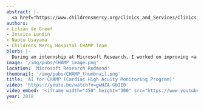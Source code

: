 ```yaml
---
abstract: |-
  <a href="https://www.childrensmercy.org/Clinics_and_Services/Clinics_and_Departments/Heart_Center/CHAMP_App/">CHAMP</a> (short for Cardiac High Acuity Monitoring Program) is a system developed at Children's Mercy Hospital for monitoring infants with single ventricle heart disease. During the critical months between the first and second heart surgeries, caretakers use CHAMP tablets to send daily measurements such as oxygen saturation and 15 second videos for hospital care teams to review. While the creation of CHAMP in the last few years has dramatically decreased mortality rates, most patients still experience costly trips to the emergency room and unplanned hospital readmissions. I worked on leveraging AI to help care teams discover medical complications sooner, enabling even more proactive interventions that could mitigate these issues. I communicated with medical partners at Children’s Mercy Hospital, concretized technical goals, formulated methodology, wrangled and pre-processed data, developed prediction algorithms, and drafted the team’s future work. Insights from my work have already influenced clinical practice, with the potential for further impact as the project develops.
authors:
- Lilian de Greef
- Jessica Lundin
- Naoto Usayama
- Childrens Mercy Hospital CHAMP Team
blurb: |-
  During an internship at Microsoft Research, I worked on improving <a href="https://www.childrensmercy.org/Clinics_and_Services/Clinics_and_Departments/Heart_Center/CHAMP_App/">CHAMP</a>, a system for monitoring infants with single ventricle heart disease. I communicated with medical partners at Children’s Mercy Hospital, concretized technical goals, formulated methodology, wrangled and pre-processed data, developed prediction algorithms, and drafted the team’s future work. Insights from my work have already influenced clinical practice, with the potential for further impact as the project develops. Publication in progress.
image: '/img/pubs/CHAMP_image.png'
location: 'Microsoft Research Redmond'
thumbnail: '/img/pubs/CHAMP_thumbnail.png'
title: 'AI for CHAMP (Cardiac High Acuity Monitoring Program)'
video: 'https://youtu.be/watch?v=gwHZA-GbIE0'
video_embed: '<iframe width="450" height="300" src="https://www.youtube.com/embed/gwHZA-GbIE0" frameborder="0" allowfullscreen></iframe>'
year: 2018
---
```

